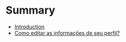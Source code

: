 # Summary

* [Introduction](README.md)
* [Como editar as informações de seu perfil?](como_editar_as_informacoes_de_seu_perfil.md)

